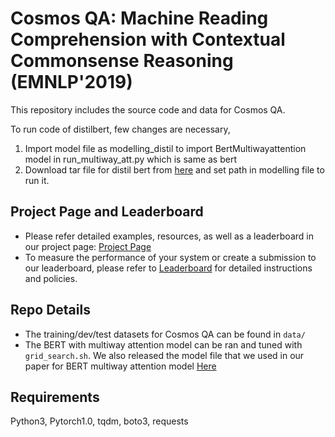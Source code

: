 # Cosmos QA: Machine Reading Comprehension with Contextual Commonsense Reasoning (EMNLP'2019)

This repository includes the source code and data for Cosmos QA.

To run code of distilbert, few changes are necessary,
1. Import model file as modelling_distil to import BertMultiwayattention model in run_multiway_att.py which is same as bert
2. Download tar file for distil bert from [here](https://drive.google.com/file/d/10gLGcxPNaNorV2hF8Msr_XF4O7N8pgN5/view?usp=sharing) and set path in modelling file to run it.

## Project Page and Leaderboard

* Please refer detailed examples, resources, as well as a leaderboard in our project page: [Project Page](https://wilburone.github.io/cosmos)
* To measure the performance of your system or create a submission to our leaderboard, please refer to [Leaderboard](https://leaderboard.allenai.org/cosmosqa/submissions/public) for detailed instructions and policies.

## Repo Details

* The training/dev/test datasets for Cosmos QA can be found in ```data/```
* The BERT with multiway attention model can be ran and tuned with ```grid_search.sh```. We also released the model file that we used in our paper for BERT multiway attention model [Here](https://drive.google.com/open?id=18g8vRa_VqNvACF4BPJXQ-wmdLxWaRvNi)

## Requirements

Python3, Pytorch1.0, tqdm, boto3, requests
